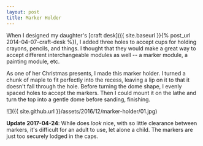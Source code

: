```yaml
---
layout: post
title: Marker Holder
---
```

When I designed my daughter's
[craft desk]({{ site.baseurl }}{% post_url 2014-04-07-craft-desk %}), I added
three holes to accept cups for holding crayons, pencils, and things. I thought
that they would make a great way to accept different interchangeable modules as
well -- a marker module, a painting module, etc.

As one of her Christmas presents, I made this marker holder. I turned a chunk
of maple to fit perfectly into the recess, leaving a lip on it to that it
doesn't fall through the hole. Before turning the dome shape, I evenly spaced
holes to accept the markers. Then I could mount it on the lathe and turn the top
into a gentle dome before sanding, finishing.

![]({{ site.github.url }}/assets/2016/12/marker-holder/01.jpg)

__Update 2017-04-24__: While does _look_ nice, with so little clearance between
markers, it's difficult for an adult to use, let alone a child. The markers are
just too securely lodged in the caps.
